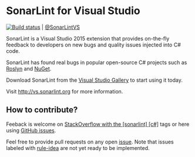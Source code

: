 # SonarLint for Visual Studio

[![Build status](https://ci.appveyor.com/api/projects/status/7k0q64nckn92t87g/branch/master?svg=true)](https://ci.appveyor.com/project/dbolkensteyn/sonarlint-vs/branch/master) | [@SonarLintVS](http://www.twitter.com/SonarLintVS)

SonarLint is a Visual Studio 2015 extension that provides on-the-fly feedback to developers on new bugs and quality issues injected into C# code.

SonarLint has found real bugs in popular open-source C# projects such as [Roslyn](https://github.com/dotnet/roslyn/pull/2237/files) and [NuGet](https://github.com/NuGet/NuGet3/pull/41/files).

Download SonarLint from the [Visual Studio Gallery](https://visualstudiogallery.msdn.microsoft.com/47d1049d-bb27-454e-aab8-24566c85e548) to start using it today.

Visit http://vs.sonarlint.org for more information.

## How to contribute?

Feeback is welcome on [StackOverflow with the [sonarlint] [c#]](http://stackoverflow.com/search?q=%5Bsonarlint%5D%2C+%5Bc%23%5D) tags or here using [GitHub issues](https://github.com/SonarSource/sonarlint-vs/issues).

Feel free to provide pull requests on any open [issue](https://github.com/SonarSource/sonarlint-vs/issues).
Note that issues labeled with [rule-idea](https://github.com/SonarSource/sonarlint-vs/issues?q=is%3Aopen+is%3Aissue+label%3Arule-idea) are not yet ready to be implemented.

